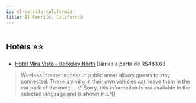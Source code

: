 ```yaml
---
id: el-cerrito-california
title: El Cerrito, Califórnia
---
```


<center><img src="https://assets.cosmos-data.com/1/012f820db4ab4d66cfe923d9ae4417c9-121299.jpg" alt="" /></center>


## Hotéis ⭐️⭐️

-    [Hotel Mira Vista - Berkeley North](https://www.hurb.com/aud/https://www.hurb.com/hoteis/el-cerrito/hotel-mira-vista-berkeley-north-JNP-JP392146?cmp=18055) Diárias a partir de R$483.63
   > Wireless internet access in public areas allows guests to stay connected. Those arriving in their own vehicles can leave them in the car park of the motel.
. (* Sorry, this information is not available in the selected language and is shown in EN) 

